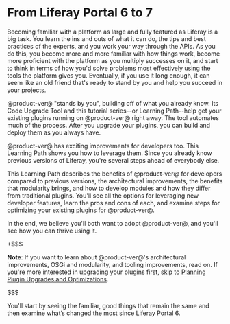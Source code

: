 # From Liferay Portal 6 to 7 [](id=from-liferay-6-to-liferay-7)

Becoming familiar with a platform as large and fully featured as Liferay is  a
big task. You learn the ins and outs of what it can do, the tips and best
practices of the experts, and you work your way through the APIs. As you do
this, you become more and more familiar with how things work, become more
proficient with the platform as you multiply successes on it, and start to think
in terms of how you'd solve problems most effectively using the tools the
platform gives you. Eventually, if you use it long enough, it can seem like an
old friend that's ready to stand by you and help you succeed in your projects. 

@product-ver@ "stands by you", building off of what you already know. Its Code
Upgrade Tool and this tutorial series--or Learning Path--help get your existing
plugins running on @product-ver@ right away. The tool automates much of the
process. After you upgrade your plugins, you can build and deploy them as you
always have. 

@product-ver@ has exciting improvements for developers too. This Learning Path
shows you how to leverage them. Since you already know previous versions of
Liferay, you're  several steps ahead of everybody else. 

This Learning Path describes the benefits of @product-ver@ for developers
compared to previous versions, the architectural improvements, the benefits that
modularity brings, and how to develop modules and how they differ from
traditional plugins. You'll see all the options for leveraging new developer
features, learn the pros and cons of each, and  examine steps for optimizing
your existing plugins for @product-ver@.

In the end, we believe you'll both want to adopt @product-ver@, and you'll see
how you can thrive using it. 

+$$$

**Note**: If you want to learn about @product-ver@'s architectural improvements,
OSGi and modularity, and tooling improvements, read on. If you're more
interested in upgrading your plugins first, skip to
[Planning Plugin Upgrades and Optimizations](/develop/tutorials/-/knowledge_base/7-0/migrating-existing-code-to-liferay-7). 

$$$

You'll start by seeing the familiar, good things that remain the same and then
examine what’s changed the most since Liferay Portal 6. 
